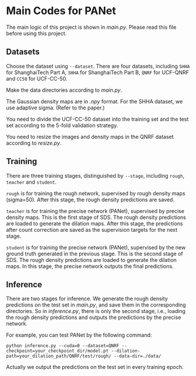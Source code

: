 # Main Codes for PANet
The main logic of this project is shown in *main.py*. Please read this file before using this project.
## Datasets
Choose the dataset using `--dataset`. There are four datasets, including `SHHA` for ShanghaiTech Part A, `SHHA` for ShanghaiTech Part B, `QNRF` for UCF-QNRF and `CC50` for UCF-CC-50.

Make the data directories according to *main.py*.

The Gaussian density maps are in *.npy* format. For the SHHA dataset, we use adaptive sigma. (Refer to the paper.)

You need to divide the UCF-CC-50 dataset into the training set and the test set according to the 5-fold validation strategy.

You need to resize the images and density maps in the QNRF dataset according to *resize.py*.

## Training

There are three training stages, distinguished by `--stage`, including `rough`, `teacher` and `student`.

`rough` is for training the rough network, supervised by rough density maps (sigma=50). After this stage, the rough density predictions are saved.

`teacher` is for training the precise network (PANet), supervised by precise density maps. This is the first stage of SDS. The rough density predictions are loaded to generate the dilation maps. After this stage, the predictions after count correction are saved as the supervision targets for the next stage.

`student` is for training the precise network (PANet), supervised by the new ground truth generated in the previous stage. This is the second stage of SDS. The rough density predictions are loaded to generate the dilation maps. In this stage, the precise network outputs the final predictions.

## Inference

There are two stages for inference. We generate the rough density predictions on the test set in *main.py*, and save them in the corresponding directories. So in *inference.py*, there is only the second stage, i.e., loading the rough density predictions and outputs the predictions by the precise network. 

For example, you can test PANet by the following command:
```
python inference.py --cuda=0 --dataset=QNRF --checkpoint=your_checkpoint_dir/model.pt --dilation-path=your_dilation_path/QNRF/test/rough/ --data-dir=./data/
```

Actually we output the predictions on the test set in every training epoch.
